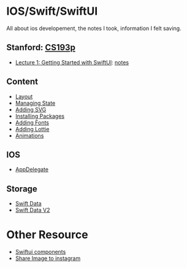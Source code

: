 # IOS/Swift/SwiftUI
All about ios developement, the notes I took, information I felt saving.
## Stanford: [CS193p](https://cs193p.stanford.edu/)
- [Lecture 1: Getting Started with SwiftUI](https://www.youtube.com/watch?v=n1qabtjZ_jg): [notes]()

## Content
- [Layout]()
- [Managing State](/swift/managing_state.md)
- [Adding SVG]()
- [Installing Packages](/swift/installing_packages.md)
- [Adding Fonts](https://www.youtube.com/watch?v=Us8KX8LLlM0&t=1s)
- [Adding Lottie]()
- [Animations](/swift/animations.md)

## IOS
- [AppDelegate](/swift/app_delegate.md)

## Storage
- [Swift Data](/swift/swift_data.md)
- [Swift Data V2](/swift/swift_data_v2.md)

# Other Resource
- [Swiftui components](https://gist.github.com/twentyse7en/25bc160f7661ec5c2ea28f88bfe33d9c)
- [Share Image to instagram](https://medium.com/@danielcrompton5/share-content-to-an-instagram-story-from-an-ios-app-d55b1e10e68a)
